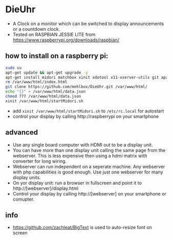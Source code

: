 # DieUhr
- A Clock on a monitor which can be switched to display announcements or a countdown clock.
- Tested on RASPBIAN JESSIE LITE from https://www.raspberrypi.org/downloads/raspbian/ 

## how to install on a raspberry pi:
```bash
sudo su
apt-get update && apt-get upgrade -y
apt-get install midori matchbox xinit xdotool x11-xserver-utils git apache2 php5 libapache2-mod-php5 -y
rm /var/www/html/index.html
git clone https://github.com/mehlbox/DieUhr.git /var/www/html/
echo "{}" > /var/www/html/data.json
chmod 777 /var/www/html/data.json
xinit /var/www/html/startMidori.sh
```
- add ```xinit /var/www/html/startMidori.sh``` to ```/etc/rc.local``` for autostart
- control your display by calling http://raspberrypi on your smartphone

## advanced
- Use any single board computer with HDMI out to be a display unit.
- You can have more than one display unit calling the same page from the webserver. This is less expensive then using a hdmi matrix with converter for long wiring. 
- Webserver can run independent on a seperate machine. Any webserver with php capabilities is good enough. Use just one webserver for many display units.
- On yor display unit: run a browser in fullscreen and point it to http://[webserver]/display.html
- Control your display by calling http://[webserver] on your smartphone or comupter.

## info
- https://github.com/zachleat/BigText is used to auto-resize font on screen


